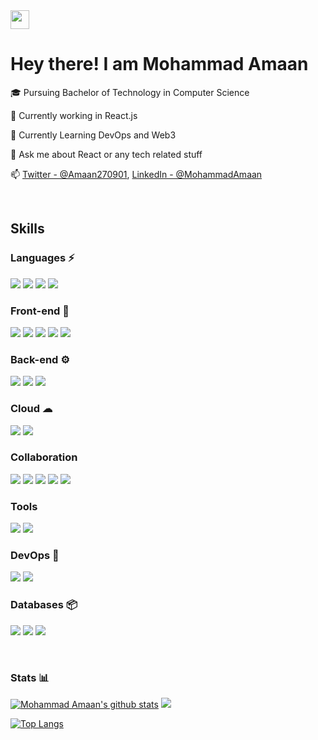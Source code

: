 <img src="https://github.com/TheDudeThatCode/TheDudeThatCode/blob/master/Assets/Hi.gif" width="30px"/>

# Hey there! I am Mohammad Amaan
<!--
[<img src="https://img.shields.io/badge/Gmail-D14836?style=for-the-badge&logo=gmail&logoColor=white" />][gmail]
[<img src="https://img.shields.io/badge/omeiirr-%231DA1F2.svg?style=for-the-badge&logo=Twitter&logoColor=white" className="twitter"/>][twitter]
[<img src="https://img.shields.io/badge/linkedin-%230077B5.svg?style=for-the-badge&logo=linkedin&logoColor=white" />][linkedin]-->

🎓 Pursuing Bachelor of Technology in Computer Science

🔭 Currently working in React.js

🌱 Currently Learning DevOps and Web3

💬 Ask me about React or any tech related stuff

📫 [Twitter - @Amaan270901](https://twitter.com/Amaan270901), [LinkedIn - @MohammadAmaan](https://www.linkedin.com/in/mohammad-amaan27/)

<br />

## Skills
### Languages ⚡
<img src="https://img.shields.io/badge/javascript-%23323330.svg?style=for-the-badge&logo=javascript&logoColor=%23F7DF1E" /> <img src="https://img.shields.io/badge/C-00599C?style=for-the-badge&logo=c&logoColor=white" /> <img src="https://img.shields.io/badge/c++-%2300599C.svg?style=for-the-badge&logo=c%2B%2B&logoColor=white" /> <img src="https://img.shields.io/badge/python-3670A0?style=for-the-badge&logo=python&logoColor=ffdd54" />

### Front-end 🎨
<img src="https://img.shields.io/badge/html5-%23E34F26.svg?style=for-the-badge&logo=html5&logoColor=white" /> <img src="https://img.shields.io/badge/css3-%231572B6.svg?style=for-the-badge&logo=css3&logoColor=white"/> <img src="https://img.shields.io/badge/react-%2320232a.svg?style=for-the-badge&logo=react&logoColor=%2361DAFB" /> <img src="https://img.shields.io/badge/Bootstrap-563D7C?style=for-the-badge&logo=bootstrap&logoColor=white" /> <img src="https://img.shields.io/badge/jQuery-0769AD?style=for-the-badge&logo=jquery&logoColor=white" />

### Back-end ⚙
<img src="https://img.shields.io/badge/node.js-6DA55F?style=for-the-badge&logo=node.js&logoColor=white" /> <img src="https://img.shields.io/badge/express.js-%23404d59.svg?style=for-the-badge&logo=express&logoColor=%2361DAFB" /> <img src="https://img.shields.io/badge/Django-092E20?style=for-the-badge&logo=django&logoColor=white" /> 


### Cloud ☁
<img src="https://img.shields.io/badge/Amazon_AWS-232F3E?style=for-the-badge&logo=amazon-aws&logoColor=white" /> <img src="https://img.shields.io/badge/Google_Cloud-4285F4?style=for-the-badge&logo=google-cloud&logoColor=white" />

### Collaboration
<img src="https://img.shields.io/badge/git-%23F05033.svg?style=for-the-badge&logo=git&logoColor=white" /> <img src="https://img.shields.io/badge/github-%23121011.svg?style=for-the-badge&logo=github&logoColor=white" /> <img src="https://img.shields.io/badge/figma-%23F24E1E.svg?style=for-the-badge&logo=figma&logoColor=black)" /> <img src="https://img.shields.io/badge/-Hackerrank-2EC866?style=for-the-badge&logo=HackerRank&logoColor=white" /> <img src="https://img.shields.io/badge/-LeetCode-FFA116?style=for-the-badge&logo=LeetCode&logoColor=black" />

### Tools
<img src="https://img.shields.io/badge/Visual%20Studio%20Code-0078d7.svg?style=for-the-badge&logo=visual-studio-code&logoColor=white" /> <img src="https://img.shields.io/badge/Atom-66595C?style=for-the-badge&logo=Atom&logoColor=white" />


### DevOps 🚅
<img src="https://img.shields.io/badge/Azure_DevOps-0078D7?style=for-the-badge&logo=azure-devops&logoColor=white" /> <img src="https://img.shields.io/badge/kubernetes-%23326ce5.svg?style=for-the-badge&logo=kubernetes&logoColor=white" /> 

### Databases 📦
<img src="https://img.shields.io/badge/mysql-%2300f.svg?style=for-the-badge&logo=mysql&logoColor=white" /> <img src="https://img.shields.io/badge/SQLite-07405E?style=for-the-badge&logo=sqlite&logoColor=white" /> <img src="https://img.shields.io/badge/MongoDB-%234ea94b.svg?style=for-the-badge&logo=mongodb&logoColor=white" />

<br/>

### Stats 📊
[![Mohammad Amaan's github stats](https://github-readme-stats.vercel.app/api?username=MohammadAmaan27&count_private=true&show_icons=true&theme=radical&hide_rank=false)](https://github.com/anuraghazra/github-readme-stats)
<img src="https://github-readme-streak-stats.herokuapp.com/?user=MohammadAmaan27&theme=tokyonight" />

[![Top Langs](https://github-readme-stats.vercel.app/api/top-langs/?username=MohammadAmaan27&theme=radical&langs_count=8)](https://github.com/anuraghazra/github-readme-stats)



<!-- Badges sourced from https://ileriayo.github.io/markdown-badges -->
